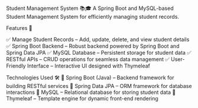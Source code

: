 Student Management System 📚🎓
A Spring Boot and MySQL-based Student Management System for efficiently managing student records.

Features 🚀

✅ Manage Student Records – Add, update, delete, and view student details
✅ Spring Boot Backend – Robust backend powered by Spring Boot and Spring Data JPA
✅ MySQL Database – Persistent storage for student data
✅ RESTful APIs – CRUD operations for seamless data management
✅ User-Friendly Interface – Interactive UI designed with Thymeleaf

Technologies Used 🛠️
🔹 Spring Boot (Java) – Backend framework for building RESTful services
🔹 Spring Data JPA – ORM framework for database interactions
🔹 MySQL – Relational database for storing student data
🔹 Thymeleaf – Template engine for dynamic front-end rendering

